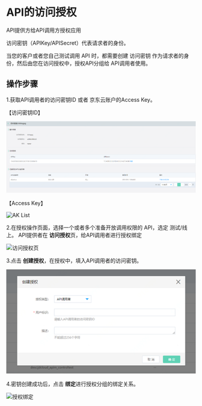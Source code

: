 # API的访问授权

API提供方给API调用方授权应用

访问密钥（APIKey/APISecret）代表请求者的身份。

当您的客户或者您自己测试调用 API 时，都需要创建 访问密钥 作为请求者的身份，然后由您在访问授权中，授权API分组给 API调用者使用。


## 操作步骤
1.获取API调用者的访问密钥ID 或者 京东云账户的Access Key。

【访问密钥ID】

![访问密钥详情页](https://github.com/jdcloudcom/cn/blob/edit/image/Internet-Middleware/API-Gateway/fwmy-xqy.png)
 
【Access Key】

![AK List](https://github.com/jdcloudcom/cn/blob/edit/image/Internet-Middleware/API-Gateway/AK-list.png)
 


 
2.在授权操作页面，选择一个或者多个准备开放调用权限的 API，选定 测试/线上。
API提供者在 **访问授权**页，给API调用者进行授权绑定

![访问授权页](https://github.com/jdcloudcom/cn/blob/edit/image/Internet-Middleware/API-Gateway/fwsq-list.png)

3.点击 **创建授权**，在授权中，填入API调用者的访问密钥。

![创建授权](https://github.com/jdcloudcom/cn/blob/edit/image/Internet-Middleware/API-Gateway/fwsq-add.png)


4.密钥创建成功后，点击 **绑定**进行授权分组的绑定关系。

![授权绑定](https://github.com/jdcloudcom/cn/blob/edit/image/Internet-Middleware/API-Gateway/fwsq-bd.png)


  
